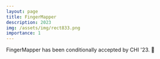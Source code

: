```yaml
---
layout: page
title: FingerMapper
description: 2023
img: /assets/img/rect833.png
importance: 1
---
```


FingerMapper has been conditionally accepted by CHI '23. 🎉